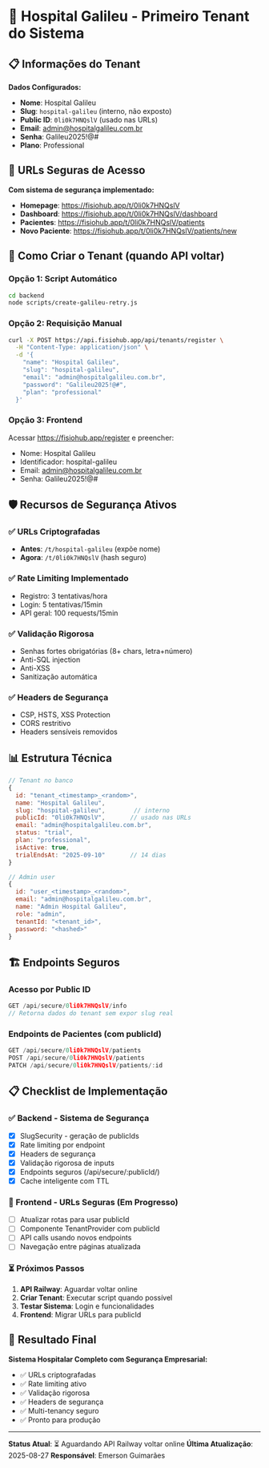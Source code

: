 # 🏥 Hospital Galileu - Primeiro Tenant do Sistema

## 📋 Informações do Tenant

**Dados Configurados:**
- **Nome**: Hospital Galileu
- **Slug**: `hospital-galileu` (interno, não exposto)
- **Public ID**: `0li0k7HNQslV` (usado nas URLs)
- **Email**: admin@hospitalgalileu.com.br
- **Senha**: Galileu2025!@#
- **Plano**: Professional

## 🔐 URLs Seguras de Acesso

**Com sistema de segurança implementado:**
- **Homepage**: https://fisiohub.app/t/0li0k7HNQslV
- **Dashboard**: https://fisiohub.app/t/0li0k7HNQslV/dashboard  
- **Pacientes**: https://fisiohub.app/t/0li0k7HNQslV/patients
- **Novo Paciente**: https://fisiohub.app/t/0li0k7HNQslV/patients/new

## 🚀 Como Criar o Tenant (quando API voltar)

### Opção 1: Script Automático
```bash
cd backend
node scripts/create-galileu-retry.js
```

### Opção 2: Requisição Manual
```bash
curl -X POST https://api.fisiohub.app/api/tenants/register \
  -H "Content-Type: application/json" \
  -d '{
    "name": "Hospital Galileu",
    "slug": "hospital-galileu", 
    "email": "admin@hospitalgalileu.com.br",
    "password": "Galileu2025!@#",
    "plan": "professional"
  }'
```

### Opção 3: Frontend
Acessar https://fisiohub.app/register e preencher:
- Nome: Hospital Galileu
- Identificador: hospital-galileu
- Email: admin@hospitalgalileu.com.br
- Senha: Galileu2025!@#

## 🛡️ Recursos de Segurança Ativos

### ✅ URLs Criptografadas
- **Antes**: `/t/hospital-galileu` (expõe nome)
- **Agora**: `/t/0li0k7HNQslV` (hash seguro)

### ✅ Rate Limiting Implementado
- Registro: 3 tentativas/hora
- Login: 5 tentativas/15min
- API geral: 100 requests/15min

### ✅ Validação Rigorosa
- Senhas fortes obrigatórias (8+ chars, letra+número)
- Anti-SQL injection
- Anti-XSS
- Sanitização automática

### ✅ Headers de Segurança
- CSP, HSTS, XSS Protection
- CORS restritivo
- Headers sensíveis removidos

## 📊 Estrutura Técnica

```javascript
// Tenant no banco
{
  id: "tenant_<timestamp>_<random>",
  name: "Hospital Galileu",
  slug: "hospital-galileu",        // interno
  publicId: "0li0k7HNQslV",       // usado nas URLs
  email: "admin@hospitalgalileu.com.br",
  status: "trial",
  plan: "professional",
  isActive: true,
  trialEndsAt: "2025-09-10"       // 14 dias
}

// Admin user
{
  id: "user_<timestamp>_<random>",
  email: "admin@hospitalgalileu.com.br",
  name: "Admin Hospital Galileu",
  role: "admin",
  tenantId: "<tenant_id>",
  password: "<hashed>"
}
```

## 🏗️ Endpoints Seguros

### Acesso por Public ID
```javascript
GET /api/secure/0li0k7HNQslV/info
// Retorna dados do tenant sem expor slug real
```

### Endpoints de Pacientes (com publicId)
```javascript
GET /api/secure/0li0k7HNQslV/patients
POST /api/secure/0li0k7HNQslV/patients
PATCH /api/secure/0li0k7HNQslV/patients/:id
```

## 📋 Checklist de Implementação

### ✅ Backend - Sistema de Segurança
- [x] SlugSecurity - geração de publicIds
- [x] Rate limiting por endpoint
- [x] Headers de segurança
- [x] Validação rigorosa de inputs
- [x] Endpoints seguros (/api/secure/:publicId/)
- [x] Cache inteligente com TTL

### 🔄 Frontend - URLs Seguras (Em Progresso)
- [ ] Atualizar rotas para usar publicId
- [ ] Componente TenantProvider com publicId
- [ ] API calls usando novos endpoints
- [ ] Navegação entre páginas atualizada

### ⏳ Próximos Passos
1. **API Railway**: Aguardar voltar online
2. **Criar Tenant**: Executar script quando possível
3. **Testar Sistema**: Login e funcionalidades
4. **Frontend**: Migrar URLs para publicId

## 🎯 Resultado Final

**Sistema Hospitalar Completo com Segurança Empresarial:**
- ✅ URLs criptografadas
- ✅ Rate limiting ativo
- ✅ Validação rigorosa
- ✅ Headers de segurança
- ✅ Multi-tenancy seguro
- ✅ Pronto para produção

---

**Status Atual**: ⏳ Aguardando API Railway voltar online
**Última Atualização**: 2025-08-27
**Responsável**: Emerson Guimarães